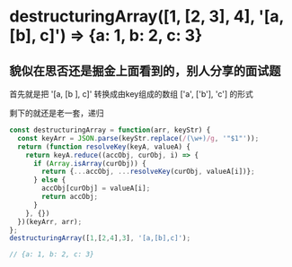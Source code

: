 # destructuringArray([1, [2, 3], 4], '[a, [b], c]') => {a: 1, b: 2, c: 3}

## 貌似在思否还是掘金上面看到的，别人分享的面试题

首先就是把 '[a, [b ], c]' 转换成由key组成的数组 ['a', ['b'], 'c'] 的形式

剩下的就还是老一套，递归

```js
const destructuringArray = function(arr, keyStr) {
  const keyArr = JSON.parse(keyStr.replace(/(\w+)/g, '"$1"'));
  return (function resolveKey(keyA, valueA) {
    return keyA.reduce((accObj, curObj, i) => {
      if (Array.isArray(curObj)) {
        return {...accObj, ...resolveKey(curObj, valueA[i])};
      } else {
        accObj[curObj] = valueA[i];
        return accObj;
      }
    }, {})
  })(keyArr, arr);
};
destructuringArray([1,[2,4],3], '[a,[b],c]');

// {a: 1, b: 2, c: 3}
```